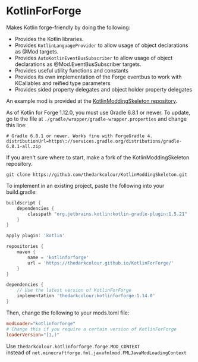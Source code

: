 # KotlinForForge
Makes Kotlin forge-friendly by doing the following:
- Provides the Kotlin libraries.
- Provides `KotlinLanguageProvider` to allow usage of object declarations as @Mod targets.
- Provides `AutoKotlinEventBusSubscriber` to allow usage of object declarations as @Mod.EventBusSubscriber targets.
- Provides useful utility functions and constants
- Provides its own implementation of the Forge eventbus to work with KCallables and reified type parameters
- Provides sided property delegates and object holder property delegates

An example mod is provided at the [KotlinModdingSkeleton repository](https://github.com/thedarkcolour/KotlinModdingSkeleton).

As of Kotlin for Forge 1.12.0, you must use Gradle 6.8.1 or newer. To update,
go to the file at `./gradle/wrapper/gradle-wrapper.properties` and change this line:
```properties
# Gradle 6.8.1 or newer. Works fine with ForgeGradle 4.
distributionUrl=https\://services.gradle.org/distributions/gradle-6.8.1-all.zip
```

If you aren't sure where to start, make a fork of the KotlinModdingSkeleton repository.
```git
git clone https://github.com/thedarkcolour/KotlinModdingSkeleton.git
```

To implement in an existing project, paste the following into your build.gradle:
```groovy
buildscript {
    dependencies {
        classpath "org.jetbrains.kotlin:kotlin-gradle-plugin:1.5.21"
    }
}

apply plugin: 'kotlin'

repositories {
    maven {
        name = 'kotlinforforge'
        url = 'https://thedarkcolour.github.io/KotlinForForge/'
    }
}

dependencies {
    // Use the latest version of KotlinForForge
    implementation 'thedarkcolour:kotlinforforge:1.14.0'
}
```
Then, change the following to your mods.toml file:
```toml
modLoader="kotlinforforge"
# Change this if you require a certain version of KotlinForForge
loaderVersion="[1,)"
```

Use
```thedarkcolour.kotlinforforge.forge.MOD_CONTEXT```              
instead of ```net.minecraftforge.fml.javafmlmod.FMLJavaModLoadingContext```
